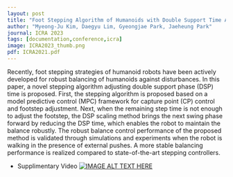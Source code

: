 ```yaml
---
layout: post
title: "Foot Stepping Algorithm of Humanoids with Double Support Time Adjustment based on Capture Point Control"
author: "Myeong-Ju Kim, Daegyu Lim, Gyeongjae Park, Jaeheung Park"
journal: ICRA 2023
tags: [documentation,conference,icra]
image: ICRA2023_thumb.png
pdf: ICRA2021.pdf
---
```

Recently, foot stepping strategies of humanoid robots have been actively developed for robust balancing of humanoids against disturbances. In this paper, a novel stepping algorithm adjusting double support phase (DSP) time is proposed. First, the stepping algorithm is proposed based on a model predictive control (MPC) framework for capture point (CP) control and footstep adjustment. Next, when the remaining step time is not enough to adjust the footstep, the DSP scaling method brings the next swing phase forward by reducing the DSP time, which enables the robot to maintain the balance robustly. The robust balance control performance of the proposed method is validated through simulations and experiments when the robot is walking in the presence of external pushes. A more stable balancing performance is realized compared to state-of-the-art stepping controllers.

- Supplimentary Video
[![IMAGE ALT TEXT HERE](http://img.youtube.com/vi/N1wEeLZaGRI/0.jpg)](http://www.youtube.com/watch?v=N1wEeLZaGRI)


